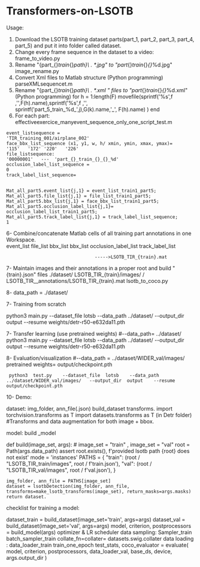 # Transformers-on-LSOTB

Usage:

   1. Download the LSOTB  training dataset parts(part_1, part_2, part_3, part_4, part_5) and put it into  folder called dataset.
   2.  Change every frame sequence in the dataset to a video:
         frame_to_video.py
   2. Rename   "{part_{}_train_{}_path}\ . \*.jpg"   to     "part_{}_train_{}_{}_%d.jpg"
                              image_rename.py
  3.  Convert Xml files to Matlab structure (Python programming)
                        parseXMLsequencet.m
  4. Rename  "{part_{}_train_{}_path}\ . \*.xml " files to    "part_{}_train_{}_{}_%d.xml" (Python programming)
       for h = 1:length(F)
             movefile(sprintf('%s',f ,'\',F(h).name),sprintf('%s',f ,'\',            
              sprintf('part_5_train_%d_',j),G(k).name,'_', F(h).name) )
        end
  5. For each part:
                   effectiveexercice_manyevent_sequence_only_one_script_test.m

    event_listsequence =                                                                                    'TIR_training_001/airplane_002'
    face_bbx_list_sequence (x1, y1, w, h/ xmin, ymin, xmax, ymax)=            '115'   '172'	'220'	'226'
    file_listsequence:                                                                                           '00000001'   ---  'part_{}_train_{}_{}_%d'
    occlusion_label_list_sequence =                                                                0
    track_label_list_sequence=            


    Mat_all_part5.event_list{j,1} = event_list_train1_part5;
    Mat_all_part5.file_list{j,1} = file_list_train1_part5;
    Mat_all_part5.bbx_list{j,1} = face_bbx_list_train1_part5;
    Mat_all_part5.occlusion_label_list{j,1}= occlusion_label_list_train1_part5;
    Mat_all_part5.track_label_list{j,1} = track_label_list_sequence;                                                             1

6- Combine/concatenate  Matlab cells of all training part annotations in one Workspace.  
             event_list
              file_list
              bbx_list
              bbx_list
              occlusion_label_list
              track_label_list

                                     ----->LSOTB_TIR_{train}.mat

7-   Maintain images and their annotations in a proper root and build   "{train}.json" files
         ./dataset/ LSOTB_TIR_{train}/images/
                      / LSOTB_TIR__annotations/LSOTB_TIR_{train}.mat
                         lsotb_to_coco.py

8- data_path =  ./dataset/



7- Training from scratch

python3  main.py    --dataset_file  lotsb    --data_path    ../dataset/ 
 --output_dir  output   --resume    weights/detr-r50-e632da11.pth 

7- Transfer learning (use pretrained weights) #--data_path= ../dataset/ 
python3  main.py    --dataset_file  lotsb    --data_path  ../dataset/ 
 --output_dir  output  --resume    weights/detr-r50-e632da11.pth 

8- Evaluation/visualization  #--data_path =  ../dataset/WIDER_val/images/          pretrained weights= output/checkpoint.pth 

     python3  test.py    --dataset_file  lotsb    --data_path    ../dataset/WIDER_val/images/   --output_dir  output    --resume    output/checkpoint.pth 



10- Demo:

dataset:   img_folder, ann_file(.json)                          build_dataset
                  transforms.
                               import torchvision.transforms as T
                               import datasets.transforms as T               (in Detr folder) #Transforms and data augmentation for both image + bbox.

model:                                                                              build _model




def build(image_set, args):
    # image_set = "train"  ,  image_set = "val" 
    root = Path(args.data_path)
    assert root.exists(), f'provided lsotb path {root} does not exist'
    mode = 'instances'
    PATHS = {
        "train": (root / "LSOTB_TIR_train/images", root /  f'train.json'),
        "val": (root / "LSOTB_TIR_val/images", root / f'val.json'),
    }

    img_folder, ann_file = PATHS[image_set]
    dataset = lsotbDetection(img_folder, ann_file, transforms=make_lsotb_transforms(image_set), return_masks=args.masks)
    return dataset.




checklist for training a model:


dataset_train = build_dataset(image_set='train', args=args)
dataset_val = build_dataset(image_set='val', args=args)
model, criterion, postprocessors = build_model(args)
optimizer & LR scheduler
data sampling:
Sampler_train
            batch_sampler_train                   collate_fn=collater= datasets.swig.collater
data loading :
data_loader_train 
train_one_epoch
 test_stats, coco_evaluator = evaluate(
            model, criterion, postprocessors, data_loader_val, base_ds, device, args.output_dir )










        


                                  
